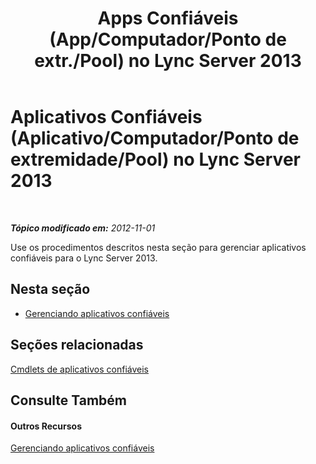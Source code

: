 ﻿---
title: "Apps Confiáveis (App/Computador/Ponto de extr./Pool) no Lync Server 2013"
TOCTitle: "Apps Confiáveis (App/Computador/Ponto de extr./Pool) no Lync Server 2013"
ms:assetid: 5ec751df-1697-4739-b9e6-f7e23d8c6d54
ms:mtpsurl: https://technet.microsoft.com/pt-br/library/JJ688073(v=OCS.15)
ms:contentKeyID: 49886239
ms.date: 05/19/2016
mtps_version: v=OCS.15
ms.translationtype: HT
---

# Aplicativos Confiáveis (Aplicativo/Computador/Ponto de extremidade/Pool) no Lync Server 2013

 

_**Tópico modificado em:** 2012-11-01_

Use os procedimentos descritos nesta seção para gerenciar aplicativos confiáveis para o Lync Server 2013.

## Nesta seção

  - [Gerenciando aplicativos confiáveis](lync-server-2013-managing-trusted-applications.md)

## Seções relacionadas

[Cmdlets de aplicativos confiáveis](https://docs.microsoft.com/en-us/powershell/module/skype/?view=skype-ps)

## Consulte Também

#### Outros Recursos

[Gerenciando aplicativos confiáveis](lync-server-2013-managing-trusted-applications.md)

